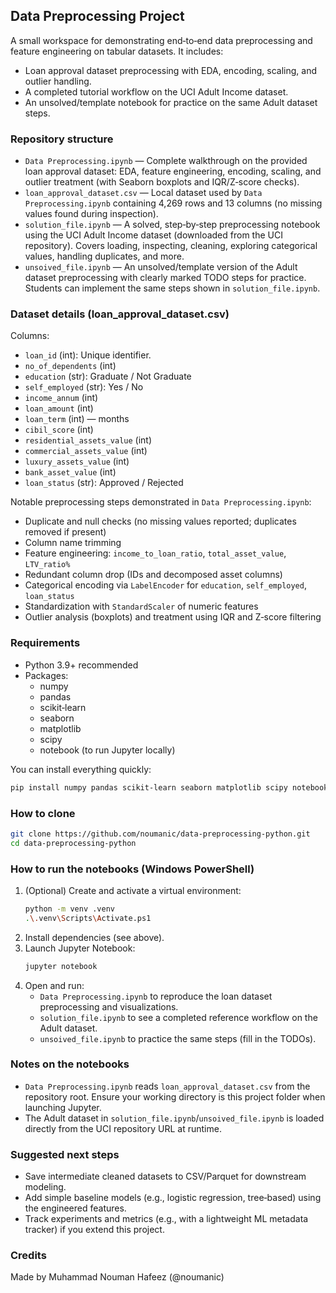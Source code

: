 ## Data Preprocessing Project

A small workspace for demonstrating end‑to‑end data preprocessing and feature engineering on tabular datasets. It includes:
- Loan approval dataset preprocessing with EDA, encoding, scaling, and outlier handling.
- A completed tutorial workflow on the UCI Adult Income dataset.
- An unsolved/template notebook for practice on the same Adult dataset steps.

### Repository structure
- `Data Preprocessing.ipynb` — Complete walkthrough on the provided loan approval dataset: EDA, feature engineering, encoding, scaling, and outlier treatment (with Seaborn boxplots and IQR/Z‑score checks).
- `loan_approval_dataset.csv` — Local dataset used by `Data Preprocessing.ipynb` containing 4,269 rows and 13 columns (no missing values found during inspection).
- `solution_file.ipynb` — A solved, step‑by‑step preprocessing notebook using the UCI Adult Income dataset (downloaded from the UCI repository). Covers loading, inspecting, cleaning, exploring categorical values, handling duplicates, and more.
- `unsoived_file.ipynb` — An unsolved/template version of the Adult dataset preprocessing with clearly marked TODO steps for practice. Students can implement the same steps shown in `solution_file.ipynb`.

### Dataset details (loan_approval_dataset.csv)
Columns:
- `loan_id` (int): Unique identifier.
- `no_of_dependents` (int)
- `education` (str): Graduate / Not Graduate
- `self_employed` (str): Yes / No
- `income_annum` (int)
- `loan_amount` (int)
- `loan_term` (int) — months
- `cibil_score` (int)
- `residential_assets_value` (int)
- `commercial_assets_value` (int)
- `luxury_assets_value` (int)
- `bank_asset_value` (int)
- `loan_status` (str): Approved / Rejected

Notable preprocessing steps demonstrated in `Data Preprocessing.ipynb`:
- Duplicate and null checks (no missing values reported; duplicates removed if present)
- Column name trimming
- Feature engineering: `income_to_loan_ratio`, `total_asset_value`, `LTV_ratio%`
- Redundant column drop (IDs and decomposed asset columns)
- Categorical encoding via `LabelEncoder` for `education`, `self_employed`, `loan_status`
- Standardization with `StandardScaler` of numeric features
- Outlier analysis (boxplots) and treatment using IQR and Z‑score filtering

### Requirements
- Python 3.9+ recommended
- Packages:
  - numpy
  - pandas
  - scikit‑learn
  - seaborn
  - matplotlib
  - scipy
  - notebook (to run Jupyter locally)

You can install everything quickly:

```bash
pip install numpy pandas scikit-learn seaborn matplotlib scipy notebook
```

### How to clone
```bash
git clone https://github.com/noumanic/data-preprocessing-python.git
cd data-preprocessing-python
```

### How to run the notebooks (Windows PowerShell)
1. (Optional) Create and activate a virtual environment:
   ```bash
   python -m venv .venv
   .\.venv\Scripts\Activate.ps1
   ```
2. Install dependencies (see above).
3. Launch Jupyter Notebook:
   ```bash
   jupyter notebook
   ```
4. Open and run:
   - `Data Preprocessing.ipynb` to reproduce the loan dataset preprocessing and visualizations.
   - `solution_file.ipynb` to see a completed reference workflow on the Adult dataset.
   - `unsoived_file.ipynb` to practice the same steps (fill in the TODOs).

### Notes on the notebooks
- `Data Preprocessing.ipynb` reads `loan_approval_dataset.csv` from the repository root. Ensure your working directory is this project folder when launching Jupyter.
- The Adult dataset in `solution_file.ipynb`/`unsoived_file.ipynb` is loaded directly from the UCI repository URL at runtime.

### Suggested next steps
- Save intermediate cleaned datasets to CSV/Parquet for downstream modeling.
- Add simple baseline models (e.g., logistic regression, tree‑based) using the engineered features.
- Track experiments and metrics (e.g., with a lightweight ML metadata tracker) if you extend this project.

### Credits
Made by Muhammad Nouman Hafeez (@noumanic)
